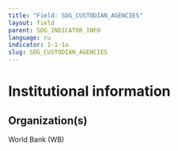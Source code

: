 ```yaml
---
title: "Field: SDG_CUSTODIAN_AGENCIES"
layout: field
parent: SDG_INDICATOR_INFO
language: ru
indicator: 1-1-1a
slug: SDG_CUSTODIAN_AGENCIES
---
```

# Institutional information

## Organization(s)

World Bank (WB)